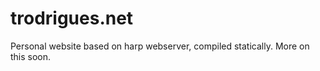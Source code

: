 trodrigues.net
==============

Personal website based on harp webserver, compiled statically. More on this soon.
